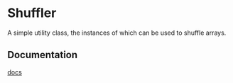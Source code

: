 # Shuffler 

A simple utility class, the instances of which can be used to shuffle arrays.


## Documentation
[docs](docs/)
